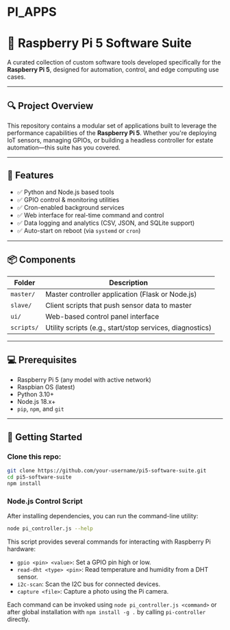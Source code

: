 # PI_APPS
# 🧠 Raspberry Pi 5 Software Suite

A curated collection of custom software tools developed specifically for the **Raspberry Pi 5**, designed for automation, control, and edge computing use cases.

---

## 🔍 Project Overview

This repository contains a modular set of applications built to leverage the performance capabilities of the **Raspberry Pi 5**. Whether you're deploying IoT sensors, managing GPIOs, or building a headless controller for estate automation—this suite has you covered.

---

## 🧰 Features

- ✅ Python and Node.js based tools
- ✅ GPIO control & monitoring utilities
- ✅ Cron-enabled background services
- ✅ Web interface for real-time command and control
- ✅ Data logging and analytics (CSV, JSON, and SQLite support)
- ✅ Auto-start on reboot (via `systemd` or `cron`)

---

## 📦 Components

| Folder | Description |
|--------|-------------|
| `master/` | Master controller application (Flask or Node.js) |
| `slave/` | Client scripts that push sensor data to master |
| `ui/`     | Web-based control panel interface |
| `scripts/` | Utility scripts (e.g., start/stop services, diagnostics) |

---

## 💻 Prerequisites

- Raspberry Pi 5 (any model with active network)
- Raspbian OS (latest)
- Python 3.10+
- Node.js 18.x+
- `pip`, `npm`, and `git`

---

## 🚀 Getting Started

### Clone this repo:
```bash
git clone https://github.com/your-username/pi5-software-suite.git
cd pi5-software-suite
npm install
```

### Node.js Control Script

After installing dependencies, you can run the command-line utility:

```bash
node pi_controller.js --help
```

This script provides several commands for interacting with Raspberry Pi hardware:

- `gpio <pin> <value>`: Set a GPIO pin high or low.
- `read-dht <type> <pin>`: Read temperature and humidity from a DHT sensor.
- `i2c-scan`: Scan the I2C bus for connected devices.
- `capture <file>`: Capture a photo using the Pi camera.

Each command can be invoked using `node pi_controller.js <command>` or after global installation with `npm install -g .` by calling `pi-controller` directly.
